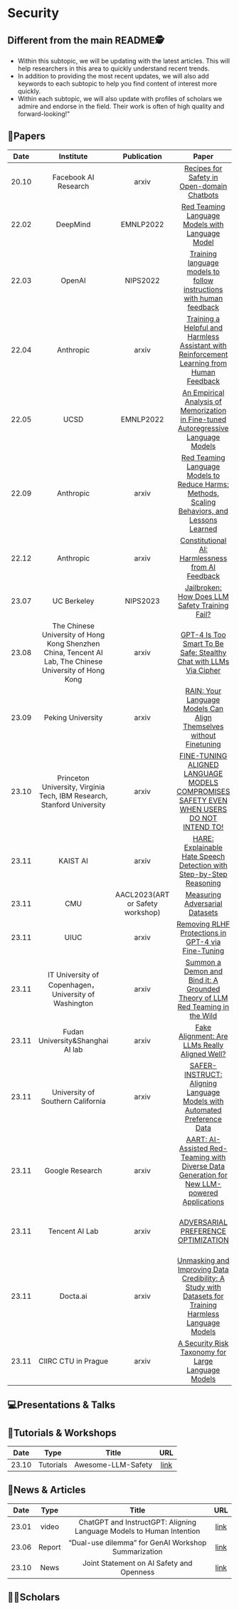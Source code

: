 # Security

## Different from the main README🕵️

- Within this subtopic, we will be updating with the latest articles. This will help researchers in this area to quickly understand recent trends.
- In addition to providing the most recent updates, we will also add keywords to each subtopic to help you find content of interest more quickly.
- Within each subtopic, we will also update with profiles of scholars we admire and endorse in the field. Their work is often of high quality and forward-looking!"

## 📑Papers

| Date  |                                                Institute                                                |           Publication            |                                                                                            Paper                                                                                            |                                            Keywords                                             |
|:-----:|:-------------------------------------------------------------------------------------------------------:|:--------------------------------:|:-------------------------------------------------------------------------------------------------------------------------------------------------------------------------------------------:|:-----------------------------------------------------------------------------------------------:|
| 20.10 |                                          Facebook AI Research                                           |              arxiv               |                                                       [Recipes for Safety in Open-domain Chatbots](https://arxiv.org/abs/2010.07079)                                                        |                               **Toxic Behavior**&**Open-domain**                                |
| 22.02 |                                                DeepMind                                                 |            EMNLP2022             |                                              [Red Teaming Language Models with Language Model](https://aclanthology.org/2022.emnlp-main.225/)                                               |                                  **Red Teaming**&**Harm Test**                                  |
| 22.03 |                                                 OpenAI                                                  |             NIPS2022             | [Training language models to follow instructions with human feedback](https://proceedings.neurips.cc/paper_files/paper/2022/hash/b1efde53be364a73914f58805a001731-Abstract-Conference.html) |                              **InstructGPT**&**RLHF**&**Harmless**                              |
| 22.04 |                                                Anthropic                                                |              arxiv               |                                [Training a Helpful and Harmless Assistant with Reinforcement Learning from Human Feedback](https://arxiv.org/abs/2204.05862)                                |                                    **Helpful**&**Harmless**                                     |
| 22.05 |                                                  UCSD                                                   |            EMNLP2022             |                             [An Empirical Analysis of Memorization in Fine-tuned Autoregressive Language Models](https://aclanthology.org/2022.emnlp-main.119/)                             |                               **Privacy Risks**&**Memorization**                                |
| 22.09 |                                                Anthropic                                                |              arxiv               |                              [Red Teaming Language Models to Reduce Harms: Methods, Scaling Behaviors, and Lessons Learned](https://arxiv.org/abs/2209.07858)                               |                            **Red Teaming**&**Harmless**&**Helpful**                             |
| 22.12 |                                                Anthropic                                                |              arxiv               |                                                    [Constitutional AI: Harmlessness from AI Feedback](https://arxiv.org/abs/2212.08073)                                                     |                           **Harmless**&**Self-improvement**&**RLAIF**                           |
| 23.07 |                                               UC Berkeley                                               |             NIPS2023             |                                                     [Jailbroken: How Does LLM Safety Training Fail?](https://arxiv.org/abs/2307.02483)                                                      |              **Jailbreak**&**Competing Objectives**&**Mismatched Generalization**               |
| 23.08 | The Chinese University of Hong Kong Shenzhen China, Tencent AI Lab, The Chinese University of Hong Kong |              arxiv               |                                            [GPT-4 Is Too Smart To Be Safe: Stealthy Chat with LLMs Via Cipher](https://arxiv.org/abs/2308.06463)                                            |                           **Safety Alignment**&**Adversarial Attack**                           |
| 23.09 |                                            Peking University                                            |              arxiv               |                                           [RAIN: Your Language Models Can Align Themselves without Finetuning](https://arxiv.org/abs/2309.07124)                                            |                             **Self-boosting**&**Rewind Mechanisms**                             |
| 23.10 |                 Princeton University, Virginia Tech, IBM Research, Stanford University                  |              arxiv               |                                [FINE-TUNING ALIGNED LANGUAGE MODELS COMPROMISES SAFETY EVEN WHEN USERS DO NOT INTEND TO!](https://arxiv.org/abs/2310.03693)                                 |                    **Fine-tuning****Safety Risks**&**Adversarial Training**                     |
| 23.11 |                                                KAIST AI                                                 |              arxiv               |                                           [HARE: Explainable Hate Speech Detection with Step-by-Step Reasoning](https://arxiv.org/abs/2311.00321)                                           |                                  **Hate Speech**&**Detection**                                  |
| 23.11 |                                                   CMU                                                   | AACL2023(ART or Safety workshop) |                                                             [Measuring Adversarial Datasets](https://arxiv.org/abs/2311.03566)                                                              |                **Adversarial Robustness**&**AI Safety**&**Adversarial Datasets**                |
| 23.11 |                                                  UIUC                                                   |              arxiv               |                                                   [Removing RLHF Protections in GPT-4 via Fine-Tuning](https://arxiv.org/abs/2311.05553)                                                    |                              **Remove Protection**&**Fine-Tuning**                              |
| 23.11 |                          IT University of Copenhagen，University of Washington                           |              arxiv               |                                      [Summon a Demon and Bind it: A Grounded Theory of LLM Red Teaming in the Wild](https://arxiv.org/abs/2311.06237)                                       |                                         **Red Teaming**                                         |
| 23.11 |                                    Fudan University&Shanghai AI lab                                     |              arxiv               |                                                      [Fake Alignment: Are LLMs Really Aligned Well?](https://arxiv.org/abs/2311.05915)                                                      |                           **Alignment Failure**&**Safety Evaluation**                           |
| 23.11 |                                    University of Southern California                                    |              arxiv               |                                         [SAFER-INSTRUCT: Aligning Language Models with Automated Preference Data](https://arxiv.org/abs/2311.08685)                                         |                                       **RLHF**&**Safety**                                       |
| 23.11 |                                             Google Research                                             |              arxiv               |                               [AART: AI-Assisted Red-Teaming with Diverse Data Generation for New LLM-powered Applications](https://arxiv.org/abs/2311.08592)                               |           **Adversarial Testing**&**AI-Assisted Red Teaming**&**Application Safety**            |
| 23.11 |                                             Tencent AI Lab                                              |              arxiv               |                                                           [ADVERSARIAL PREFERENCE OPTIMIZATION](https://arxiv.org/abs/2311.08045)                                                           | **Human Preference Alignment**&**Adversarial Preference Optimization**&**Annotation Reduction** |
| 23.11 |                                                Docta.ai                                                 |              arxiv               |                          [Unmasking and Improving Data Credibility: A Study with Datasets for Training Harmless Language Models](https://arxiv.org/abs/2311.11202)                          |                            **Data Credibility**&**Safety alignment**                            |
| 23.11 |                                           CIIRC CTU in Prague                                           |              arxiv               |                                                   [A Security Risk Taxonomy for Large Language Models](https://arxiv.org/abs/2311.11415)                                                    |                    **Security risks**&**Taxonomy**&**Prompt-based attacks**                     |



## 💻Presentations & Talks


## 📖Tutorials & Workshops

| Date  |   Type    |       Title        |                         URL                          |
|:-----:|:---------:|:------------------:|:----------------------------------------------------:|
| 23.10 | Tutorials | Awesome-LLM-Safety | [link](https://github.com/ydyjya/Awesome-LLM-Safety) |

## 📰News & Articles

| Date  |  Type  |                                Title                                 |                           URL                            |
|:-----:|:------:|:--------------------------------------------------------------------:|:--------------------------------------------------------:|
| 23.01 | video  | ChatGPT and InstructGPT: Aligning Language Models to Human Intention | [link](https://www.youtube.com/watch?v=RkFS6-GwCxE&t=6s) |
| 23.06 | Report |         “Dual-use dilemma” for GenAI Workshop Summarization          |         [link](https://arxiv.org/abs/2308.14840)         |
| 23.10 |  News  |              Joint Statement on AI Safety and Openness               |         [link](https://open.mozilla.org/letter/)         |

## 🧑‍🏫Scholars
